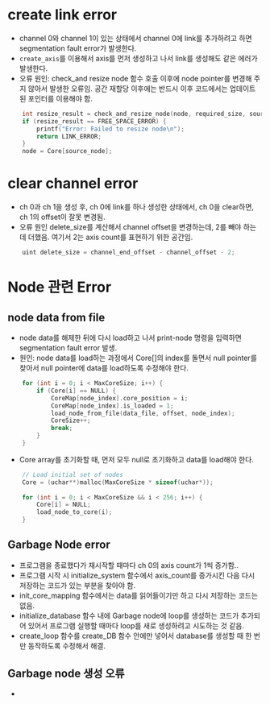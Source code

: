 # create link error
- channel 0와 channel 1이 있는 상태에서 channel 0에 link를 추가하려고 하면 segmentation fault error가 발생한다. 
- `create_axis`를 이용해서 axis를 먼저 생성하고 나서 link를 생성해도 같은 에러가 발생한다. 
- 오류 원인: check_and resize node 함수 호출 이후에 node pointer를 변경해 주지 않아서 발생한 오류임. 공간 재할당 이후에는 반드시 이후 코드에서는 업데이트된 포인터를 이용해야 함.
```c
    int resize_result = check_and_resize_node(node, required_size, source_node);
    if (resize_result == FREE_SPACE_ERROR) {
        printf("Error: Failed to resize node\n");
        return LINK_ERROR;
    }
    node = Core[source_node];
```

# clear channel error
- ch 0과 ch 1을 생성 후, ch 0에 link를 하나 생성한 상태에서, ch 0을 clear하면, ch 1의 offset이 잘못 변경됨.
- 오류 원인 delete_size를 계산해서 channel offset을 변경하는데, 2를 빼야 하는데 더했음. 여기서 2는 axis count를 표현하기 위한 공간임.
```c
    uint delete_size = channel_end_offset - channel_offset - 2;
```
# Node 관련 Error
## node data from file
- node data를 해제한 뒤에 다시 load하고 나서 print-node 명령을 입력하면 segmentation fault error 발생.
- 원인: node data를 load하는 과정에서 Core[]의 index를 돌면서 null pointer를 찾아서 null pointer에 data를 load하도록 수정해야 한다. 
```c
    for (int i = 0; i < MaxCoreSize; i++) {
        if (Core[i] == NULL) {
            CoreMap[node_index].core_position = i;
            CoreMap[node_index].is_loaded = 1;
            load_node_from_file(data_file, offset, node_index);
            CoreSize++;
            break;
        }
    }
```
- Core array를 초기화할 때, 먼저 모두 null로 초기화하고 data를 load해야 한다. 
```c
    // Load initial set of nodes
    Core = (uchar**)malloc(MaxCoreSize * sizeof(uchar*));
  
    for (int i = 0; i < MaxCoreSize && i < 256; i++) {
        Core[i] = NULL;
        load_node_to_core(i);
    }
```
## Garbage Node error
- 프로그램을 종료했다가 재시작할 때마다 ch 0의 axis count가 1씩 증가함..
- 프로그램 시작 시 initialize_system 함수에서 axis_count를 증가시킨 다음 다시 저장하는 코드가 있는 부분을 찾아야 함.
- init_core_mapping 함수에서는 data를 읽어들이기만 하고 다시 저장하는 코드는 없음.
- initialize_database 함수 내에 Garbage node에 loop를 생성하는 코드가 추가되어 있어서 프로그램 실행할 때마다 loop를 새로 생성하려고 시도하는 것 같음.
- create_loop 함수를 create_DB 함수 안에만 넣어서 database를 생성할 때 한 번만 동작하도록 수정해서 해결.
## Garbage node 생성 오류
- 